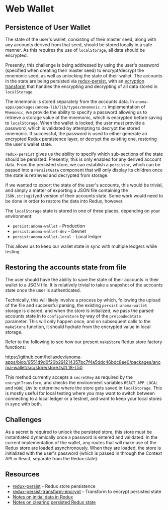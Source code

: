 # Web Wallet

## Persistence of User Wallet

The state of the user's wallet, consisting of their master seed, along with any accounts derived from that seed, should be stored locally in a safe manner. As this requires the use of `localStorage`, all data should be encrypted.

Presently, this challenge is being addressed by using the user's password (specified when creating their master seed) to encrypt/decrypt the mnemonic seed, as well as unlocking the state of their wallet. The accounts in the state are being persisted via [redux-persist](https://github.com/rt2zz/redux-persist), with an [ecryption transform](https://github.com/maxdeviant/redux-persist-transform-encrypt) that handles the encrypting and decrypting of all data stored in `localStorage`.

The mnemonic is stored separately from the accounts data. In `anoma-apps/packages/anoma-lib/lib/types/mnemonic.rs` implementation of `Mnemonic`, we provide the ability to specify a password allowing us to retrieve a storage value of the mnemonic, which is encrypted before saving to `localStorage`. When the wallet is locked, the user must provide a password, which is validated by attempting to decrypt the stored mnemonic. If successful, the password is used to either generate an encrypted Redux persistence layer, or decrypt the existing one, restoring the user's wallet state.

`redux-persist` gives us the ability to specify which sub-sections of the state should be persisted. Presently, this is only enabled for any derived account data. From the persisted store, we can establish a `persistor`, which can be passed into a `PersistGate` component that will only display its children once the state is retrieved and decrypted from storage.

If we wanted to export the state of the user's accounts, this would be trivial, and simply a matter of exporting a JSON file containing the `JSON.stringify`ed version of their accounts state. Some work would need to be done in order to restore the data into Redux, however.

The `localStorage` state is stored in one of three places, depending on your environment:

- `persist:anoma-wallet` - Production
- `persist:anoma-wallet-dev` - Devnet
- `persist:anoma-wallet-local` - Local ledger

This allows us to keep our wallet state in sync with multiple ledgers while testing.

## Restoring the accounts state from file

The user should have the ability to save the state of their accounts in their wallet to a JSON file. It is relatively trivial to take a snapshot of the accounts state once the user is authenticated.

Technically, this will likely involve a process by which, following the upload of the file and successful parsing, the existing `persist:anoma-wallet` storage is cleared, and when the store is initialized, we pass the parsed accounts state in to `configureStore` by way of the `preloadedState` parameter. This will only happen once, and on subsequent calls to the `makeStore` function, it should hydrate from the encrypted value in local storage.

Refer to the following to see how our present `makeStore` Redux store factory functions:

https://github.com/heliaxdev/anoma-apps/blob/9551d9d0f20b291214357bc7f4a5ddc46bdc8ee0/packages/anoma-wallet/src/store/store.ts#L18-L50

This method currently accepts a `secretKey` as required by the `encryptTransform`, and checks the environment variables `REACT_APP_LOCAL` and `NODE_ENV` to determine where the store gets saved in `localStorage`. This is mostly useful for local testing where you may want to switch between connecting to a local ledger or a testnet, and want to keep your local stores in sync with both.

## Challenges

As a secret is required to unlock the persisted store, this store must be instantiated dynamically once a password is entered and validated. In the current implementation of the wallet, any routes that will make use of the Redux store are loaded asynchronously. When they are loaded, the store is initialized with the user's password (which is passed in through the Context API in React, separate from the Redux state).

## Resources

- [redux-persist](https://github.com/rt2zz/redux-persist) - Redux store persistence
- [redux-persist-transform-encrypt](https://github.com/maxdeviant/redux-persist-transform-encrypt) - Transform to encrypt persisted state
- [Notes on initial data in Redux](https://dev.to/lawrence_eagles/how-to-properly-set-initial-state-in-redux-78m)
- [Notes on clearing persisted Redux state](https://bionicjulia.com/blog/clear-redux-toolkit-state-with-redux-persist-and-typescript)
